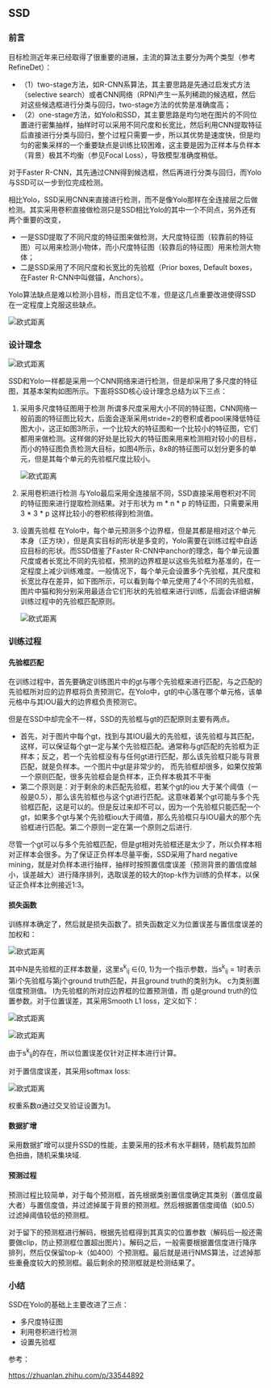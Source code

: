 ## SSD

### 前言

目标检测近年来已经取得了很重要的进展，主流的算法主要分为两个类型（参考RefineDet）：
- （1）two-stage方法，如R-CNN系算法，其主要思路是先通过启发式方法（selective search）或者CNN网络（RPN)产生一系列稀疏的候选框，然后对这些候选框进行分类与回归，two-stage方法的优势是准确度高；
- （2）one-stage方法，如Yolo和SSD，其主要思路是均匀地在图片的不同位置进行密集抽样，抽样时可以采用不同尺度和长宽比，然后利用CNN提取特征后直接进行分类与回归，整个过程只需要一步，所以其优势是速度快，但是均匀的密集采样的一个重要缺点是训练比较困难，这主要是因为正样本与负样本（背景）极其不均衡（参见Focal Loss），导致模型准确度稍低。

对于Faster R-CNN，其先通过CNN得到候选框，然后再进行分类与回归，而Yolo与SSD可以一步到位完成检测。

相比Yolo，SSD采用CNN来直接进行检测，而不是像Yolo那样在全连接层之后做检测。其实采用卷积直接做检测只是SSD相比Yolo的其中一个不同点，另外还有两个重要的改变，
- 一是SSD提取了不同尺度的特征图来做检测，大尺度特征图（较靠前的特征图）可以用来检测小物体，而小尺度特征图（较靠后的特征图）用来检测大物体；
- 二是SSD采用了不同尺度和长宽比的先验框（Prior boxes, Default boxes，在Faster R-CNN中叫做锚，Anchors）。

Yolo算法缺点是难以检测小目标，而且定位不准，但是这几点重要改进使得SSD在一定程度上克服这些缺点。

![欧式距离](../../images/ssd2.jpg)

###  设计理念

![欧式距离](../../images/ssd1.jpg)

SSD和Yolo一样都是采用一个CNN网络来进行检测，但是却采用了多尺度的特征图，其基本架构如图所示。下面将SSD核心设计理念总结为以下三点：

1. 采用多尺度特征图用于检测
   所谓多尺度采用大小不同的特征图，CNN网络一般前面的特征图比较大，后面会逐渐采用stride=2的卷积或者pool来降低特征图大小，这正如图3所示，一个比较大的特征图和一个比较小的特征图，它们都用来做检测。这样做的好处是比较大的特征图来用来检测相对较小的目标，而小的特征图负责检测大目标，如图4所示，8x8的特征图可以划分更多的单元，但是其每个单元的先验框尺度比较小。

   ![欧式距离](../../images/ssd3.jpg)

2. 采用卷积进行检测
   与Yolo最后采用全连接层不同，SSD直接采用卷积对不同的特征图来进行提取检测结果。对于形状为 m * n * p 的特征图，只需要采用 3 * 3 * p 这样比较小的卷积核得到检测值。

3. 设置先验框
   在Yolo中，每个单元预测多个边界框，但是其都是相对这个单元本身（正方块），但是真实目标的形状是多变的，Yolo需要在训练过程中自适应目标的形状。而SSD借鉴了Faster R-CNN中anchor的理念，每个单元设置尺度或者长宽比不同的先验框，预测的边界框是以这些先验框为基准的，在一定程度上减少训练难度。一般情况下，每个单元会设置多个先验框，其尺度和长宽比存在差异，如下图所示，可以看到每个单元使用了4个不同的先验框，图片中猫和狗分别采用最适合它们形状的先验框来进行训练，后面会详细讲解训练过程中的先验框匹配原则。

   ![欧式距离](../../images/ssd4.jpg)

### 训练过程

#### 先验框匹配

在训练过程中，首先要确定训练图片中的gt与哪个先验框来进行匹配，与之匹配的先验框所对应的边界框将负责预测它。在Yolo中，gt的中心落在哪个单元格，该单元格中与其IOU最大的边界框负责预测它。

但是在SSD中却完全不一样，SSD的先验框与gt的匹配原则主要有两点。
- 首先，对于图片中每个gt，找到与其IOU最大的先验框，该先验框与其匹配，这样，可以保证每个gt一定与某个先验框匹配。通常称与gt匹配的先验框为正样本；反之，若一个先验框没有与任何gt进行匹配，那么该先验框只能与背景匹配，就是负样本。一个图片中gt是非常少的， 而先验框却很多，如果仅按第一个原则匹配，很多先验框会是负样本，正负样本极其不平衡
- 第二个原则是：对于剩余的未匹配先验框，若某个gt的iou 大于某个阈值（一般是0.5），那么该先验框也与这个gt进行匹配。这意味着某个gt可能与多个先验框匹配，这是可以的。但是反过来却不可以，因为一个先验框只能匹配一个gt，如果多个gt与某个先验框iou大于阈值，那么先验框只与IOU最大的那个先验框进行匹配。第二个原则一定在第一个原则之后进行.

尽管一个gt可以与多个先验框匹配，但是gt相对先验框还是太少了，所以负样本相对正样本会很多。为了保证正负样本尽量平衡，SSD采用了hard negative mining，就是对负样本进行抽样，抽样时按照置信度误差（预测背景的置信度越小，误差越大）进行降序排列，选取误差的较大的top-k作为训练的负样本，以保证正负样本比例接近1:3。

#### 损失函数

训练样本确定了，然后就是损失函数了。损失函数定义为位置误差与置信度误差的加权和：

![欧式距离](../../images/ssd5.svg)

其中N是先验框的正样本数量，这里s<sup>k</sup><sub>ij</sub> $\in${0, 1}为一个指示参数，当s<sup>k</sup><sub>ij</sub>  = 1时表示第i个先验框与第j个ground truth匹配，并且ground truth的类别为k。 c为类别置信度预测值。 l为先验框的所对应边界框的位置预测值，而 g是ground truth的位置参数。对于位置误差，其采用Smooth L1 loss，定义如下：

![欧式距离](../../images/ssd6.jpg)

![欧式距离](../../images/ssd7.jpg)

由于s<sup>k</sup><sub>ij</sub>的存在，所以位置误差仅针对正样本进行计算。

对于置信度误差，其采用softmax loss:

![欧式距离](../../images/ssd8.jpg)

权重系数${\alpha}$通过交叉验证设置为1。

#### 数据扩增

采用数据扩增可以提升SSD的性能，主要采用的技术有水平翻转，随机裁剪加颜色扭曲，随机采集块域.

#### 预测过程

预测过程比较简单，对于每个预测框，首先根据类别置信度确定其类别（置信度最大者）与置信度值，并过滤掉属于背景的预测框。然后根据置信度阈值（如0.5）过滤掉阈值较低的预测框。

对于留下的预测框进行解码，根据先验框得到其真实的位置参数（解码后一般还需要做clip，防止预测框位置超出图片）。解码之后，一般需要根据置信度进行降序排列，然后仅保留top-k（如400）个预测框。最后就是进行NMS算法，过滤掉那些重叠度较大的预测框。最后剩余的预测框就是检测结果了。

### 小结

SSD在Yolo的基础上主要改进了三点：
- 多尺度特征图
- 利用卷积进行检测
- 设置先验框


参考：

https://zhuanlan.zhihu.com/p/33544892